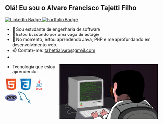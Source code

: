 ## Olá! Eu sou o Alvaro Francisco Tajetti Filho
<div id="badges">
<a Target= "_Blank" href = "https://www.linkedin.com/in/alvarotalhetti/">
  <img src="https://img.shields.io/badge/LinkedIn-blue?style=for-the-badge&logoColor=white" alt="LinkedIn Badge"/>
</a>
<a Target="_Blank" href="https://tajetti.github.io/Portfolio/">
  <img src="https://img.shields.io/badge/Portfolio-blue?style=for-the-badge&logo=portfolio&logoColor=white" alt="Portfolio Badge"/>
</a>
</div>

- 📕 Sou estudante de engenharia de software
- 🔭 Estou buscando por uma vaga de estágio
- 🌱 No momento, estou aprendendo Java, PHP e me aprofundando em desenvolvimento web.
- 📫 Contate-me: talhettialvaro@gmail.com
- 
<img src="Imagens/giphy.gif" width = "325px" align="right">

- Tecnologia que estou aprendendo:
<div>
    <img src="https://github.com/devicons/devicon/blob/master/icons/html5/html5-original.svg" title="HTML5" alt="HTML" width="40" height="40"/>&nbsp;
    <img src="https://raw.githubusercontent.com/devicons/devicon/master/icons/css3/css3-original.svg" alt="CSS3" width="40" height="40"/>
    <img src="https://github.com/devicons/devicon/blob/master/icons/java/java-original-wordmark.svg" title="Java" alt="Java" width="40" height="40"/>&nbsp;
    <img src="https://raw.githubusercontent.com/devicons/devicon/master/icons/php/php-original.svg" alt="PHP" width="40" height="40"/>
    <img src="https://raw.githubusercontent.com/devicons/devicon/master/icons/mysql/mysql-original.svg" alt="MySQL" width="40" height="40"/>
</div>
